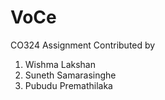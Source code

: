 # VoCe
CO324 Assignment
Contributed by
  1. Wishma Lakshan
  2. Suneth Samarasinghe
  3. Pubudu Premathilaka
